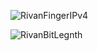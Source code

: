 
![RivanFingerIPv4](https://github.com/user-attachments/assets/16ed927d-6f18-49fd-85bc-221fa65e8a6e)

![RivanBitLegnth](https://github.com/user-attachments/assets/eff557ea-575e-4252-9122-2eab2d220b8f)

